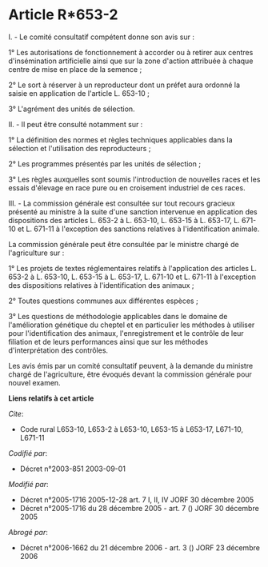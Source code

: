 # Article R*653-2

I. - Le comité consultatif compétent donne son avis sur :

1° Les autorisations de fonctionnement à accorder ou à retirer aux centres d'insémination artificielle ainsi que sur la zone
d'action attribuée à chaque centre de mise en place de la semence ;

2° Le sort à réserver à un reproducteur dont un préfet aura ordonné la saisie en application de l'article L. 653-10 ;

3° L'agrément des unités de sélection.

II. - Il peut être consulté notamment sur :

1° La définition des normes et règles techniques applicables dans la sélection et l'utilisation des reproducteurs ;

2° Les programmes présentés par les unités de sélection ;

3° Les règles auxquelles sont soumis l'introduction de nouvelles races et les essais d'élevage en race pure ou en croisement
industriel de ces races.

III. - La commission générale est consultée sur tout recours gracieux présenté au ministre à la suite d'une sanction
intervenue en application des dispositions des articles L. 653-2 à L. 653-10, L. 653-15 à L. 653-17, L. 671-10 et L. 671-11 à
l'exception des sanctions relatives à l'identification animale.

La commission générale peut être consultée par le ministre chargé de l'agriculture sur :

1° Les projets de textes réglementaires relatifs à l'application des articles L. 653-2 à L. 653-10, L. 653-15 à L. 653-17, L.
671-10 et L. 671-11 à l'exception des dispositions relatives à l'identification des animaux ;

2° Toutes questions communes aux différentes espèces ;

3° Les questions de méthodologie applicables dans le domaine de l'amélioration génétique du cheptel et en particulier les
méthodes à utiliser pour l'identification des animaux, l'enregistrement et le contrôle de leur filiation et de leurs
performances ainsi que sur les méthodes d'interprétation des contrôles.

Les avis émis par un comité consultatif peuvent, à la demande du ministre chargé de l'agriculture, être évoqués devant la
commission générale pour nouvel examen.

**Liens relatifs à cet article**

_Cite_:

  - Code rural L653-10, L653-2 à L653-10, L653-15 à L653-17, L671-10, L671-11

_Codifié par_:

  - Décret n°2003-851 2003-09-01

_Modifié par_:

  - Décret n°2005-1716 2005-12-28 art. 7 I, II, IV JORF 30 décembre 2005
  - Décret n°2005-1716 du 28 décembre 2005 - art. 7 () JORF 30 décembre 2005

_Abrogé par_:

  - Décret n°2006-1662 du 21 décembre 2006 - art. 3 () JORF 23 décembre 2006
